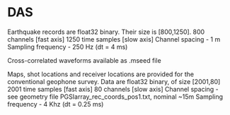 # DAS

Earthquake records are float32 binary. Their size is [800,1250].
800 channels [fast axis]
1250 time samples [slow axis]
Channel spacing - 1 m
Sampling frequency - 250 Hz (dt = 4 ms)

Cross-correlated waveforms available as .mseed file

Maps, shot locations and receiver locations are provided for the conventional geophone survey. Data are float32 binary, of size [2001,80]
2001 time samples [fast axis]
80 channels [slow axis]
Channel spacing - see geometry file PGSIarray_rec_coords_pos1.txt, nominal ~15m
Sampling frequency - 4 Khz (dt = 0.25 ms)

